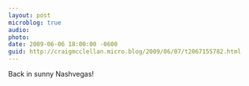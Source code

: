 ```yaml
---
layout: post
microblog: true
audio: 
photo: 
date: 2009-06-06 18:00:00 -0600
guid: http://craigmcclellan.micro.blog/2009/06/07/t2067155782.html
---
```

Back in sunny Nashvegas!
